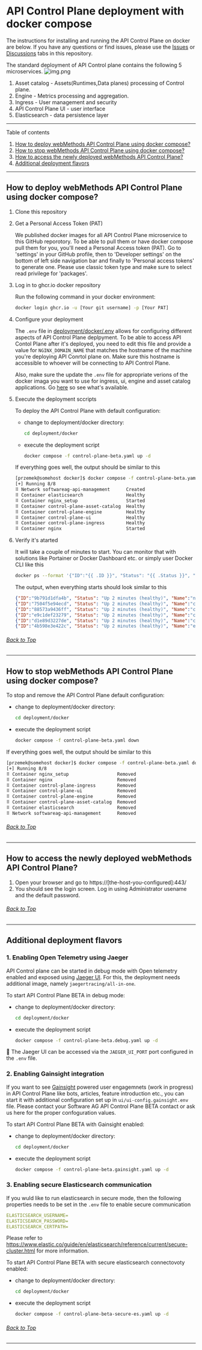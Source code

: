 # API Control Plane deployment with docker compose

The instructions for installing and running the API Control Plane on docker are below.
If you have any questions or find issues, please use the [Issues](https://github.com/SoftwareAG/webmethods-api-control-plane/issues) or [Discussions](https://github.com/SoftwareAG/webmethods-api-control-plane/discussions) tabs in this repository.

The standard deployment of API Control plane contains the following 5 microservices.
![img.png](../../attachments/apicp_logical_architecture.png)

1. Asset catalog - Assets(Runtimes,Data planes) processing of Control plane.
2. Engine - Metrics processing and aggregation.
3. Ingress - User management and security
4. API Control Plane UI - user interface
5. Elasticsearch - data persistence layer

***

Table of contents

1. [How to deploy webMethods API Control Plane using docker compose?](#how-to-deploy-webmethods-api-control-plane-using-docker-compose)
2. [How to stop webMethods API Control Plane using docker compose?](#how-to-stop-webmethods-api-control-plane-using-docker-compose)
3. [How to access the newly deployed webMethods API Control Plane?](#how-to-access-the-newly-deployed-webmethods-api-control-plane)
4. [Additional deployment flavors](#additional-deployment-flavors)

***

## How to deploy webMethods API Control Plane using docker compose?

1. Clone this repository
2. Get a Personal Access Token (PAT)

    We published docker images for all API Control Plane microservice to this GitHub reporotory. To be able to pull them or have docker compose pull them for you, you'll need a Personal Access token (PAT). Go to 'settings' in your GitHub profile, then to 'Developer settings' on the bottom of left side navigation bar and finally to 'Personal access tokens' to generate one. Please use classic token type and make sure to select read privilege for 'packages'.

3. Log in to ghcr.io docker repository

    Run the following command in your docker environment:

    ```bash
    docker login ghcr.io -u [Your git username] -p [Your PAT]
    ```

4. Configure your deployment

    The `.env` file in [deployment/docker/.env](deployment/docker/.env) allows for configuring different aspects of API Control Plane deplpyment. To be able to access API Contol Plane after it's deployed, you need to edit this file and provide a value for `NGINX_DOMAIN_NAME` that matches the hostname of the machine you're deploying API Conrtol plane on. Make sure this hostname is accessible to whoever will be connecting to API Control Plane.

    Also, make sure the update the `.env` file for appropriate verions of the docker imaga you want to use for ingress, ui, engine and asset catalog applications. Go [here](https://github.com/orgs/SoftwareAG/packages?repo_name=webmethods-api-control-plane) so see what's available.

5. Execute the deployment sccripts

    To deploy the API Control Plane with default configuration:

    - change to deployment/docker directory:

        ```bash
        cd deployment/docker
        ```

    - execute the deployment script

        ```bash
        docker compose -f control-plane-beta.yaml up -d
        ```

    If everything goes well, the output should be similar to this

    ```bash
    [przemek@somehost docker]$ docker compose -f control-plane-beta.yaml up -d
    [+] Running 8/8
    ⠿ Network softwareag-api-management      Created                         0.2s
    ⠿ Container elasticsearch                Healthy                        22.6s
    ⠿ Container nginx_setup                  Started                         1.5s
    ⠿ Container control-plane-asset-catalog  Healthy                        88.6s
    ⠿ Container control-plane-engine         Healthy                        88.6s
    ⠿ Container control-plane-ui             Healthy                       119.1s
    ⠿ Container control-plane-ingress        Healthy                       150.5s
    ⠿ Container nginx                        Started                       151.2s
    ```

6. Verify it's atarted

    It will take a couple of minutes to start. You can monitor that with solutions like Portainer or Docker Dashboard etc. or simply user Docker CLI like this

    ```bash
    docker ps --format '{"ID":"{{ .ID }}", "Status": "{{ .Status }}", "Name":"{{ .Names }}"}'
    ```

    The output, when everything starts should look similar to this

    ```json
    {"ID":"9b791d1dfa4b", "Status": "Up 2 minutes (healthy)", "Name":"nginx"}
    {"ID":"7504f5e94ecd", "Status": "Up 2 minutes (healthy)", "Name":"control-plane-ingress"}
    {"ID":"88573a9436ff", "Status": "Up 2 minutes (healthy)", "Name":"control-plane-ui"}
    {"ID":"e9c1def23279", "Status": "Up 2 minutes (healthy)", "Name":"control-plane-engine"}
    {"ID":"d1e89d3227de", "Status": "Up 2 minutes (healthy)", "Name":"control-plane-asset-catalog"}
    {"ID":"4b598e3e422c", "Status": "Up 2 minutes (healthy)", "Name":"elasticsearch"}
    ```

###### [Back to Top](#api-control-plane-deployment-with-docker-compose)
***

## How to stop webMethods API Control Plane using docker compose?

To stop and remove the API Control Plane default configuration:

- change to deployment/docker directory:

    ```bash
    cd deployment/docker
    ```

- execute the deployment script

    ```bash
    docker compose -f control-plane-beta.yaml down
    ```

If everything goes well, the output should be similar to this

```bash
[przemek@somehost docker]$ docker compose -f control-plane-beta.yaml down
[+] Running 8/8
⠿ Container nginx_setup                  Removed                         0.0s
⠿ Container nginx                        Removed                         0.3s
⠿ Container control-plane-ingress        Removed                        10.3s
⠿ Container control-plane-ui             Removed                        10.4s
⠿ Container control-plane-engine         Removed                        10.3s
⠿ Container control-plane-asset-catalog  Removed                        10.3s
⠿ Container elasticsearch                Removed                         2.6s
⠿ Network softwareag-api-management      Removed                         0.3s
```

###### [Back to Top](#api-control-plane-deployment-with-docker-compose)
***

## How to access the newly deployed webMethods API Control Plane?

1. Open your browser and go to https://[the-host-you-configured]:443/
2. You should see the login screen. Log in using Administrator usename and the default password.

###### [Back to Top](#api-control-plane-deployment-with-docker-compose)
***

## Additional deployment flavors

### 1. Enabling Open Telemetry using Jaeger

API Control plane can be started in debug mode with Open telemetry enabled and exposed using [Jaeger UI](https://www.jaegertracing.io/). For this, the deployment needs additional image, namely `jaegertracing/all-in-one`.

To start API Control Plane BETA in debug mode:

- change to deployment/docker directory:

    ```bash
    cd deployment/docker
    ```

- execute the deployment script

    ```bash
    docker compose -f control-plane-beta.debug.yaml up -d
    ```

:wave: The Jaeger UI can be accessed via the `JAEGER_UI_PORT` port configured in the `.env` file.

### 2. Enabling Gainsight integration

If you want to see [Gainsight](https://www.gainsight.com/product-experience/) powered user engagemnets (work in progress) in API Control Plane like bots, articles, feature introduction etc., you can start it with additional configuration set up in `ui/ui-config.gainsight.env` file. Please contact your Software AG API Control Plane BETA contact or ask us here for the proper confoguration values.

To start API Control Plane BETA with Gainsight enabled:

- change to deployment/docker directory:

    ```bash
    cd deployment/docker
    ```

- execute the deployment script

    ```bash
    docker compose -f control-plane-beta.gainsight.yaml up -d
    ```

### 3. Enabling secure Elasticsearch communication

If you wuld like to run elasticsearch in secure mode, then the following properties needs to be set in the `.env` file to enable secure communication

``` yaml
ELASTICSEARCH_USERNAME=
ELASTICSEARCH_PASSWORD=
ELASTICSEARCH_CERTPATH=
```

Please refer to https://www.elastic.co/guide/en/elasticsearch/reference/current/secure-cluster.html for more information.

To start API Control Plane BETA with secure elasticsearch connectovoty enabled:

- change to deployment/docker directory:

    ```bash
    cd deployment/docker
    ```

- execute the deployment script

    ```bash
    docker compose -f control-plane-beta-secure-es.yaml up -d
    ```

###### [Back to Top](#api-control-plane-deployment-with-docker-compose)
***
